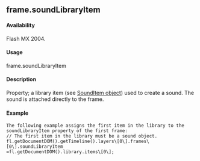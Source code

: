 ## frame.soundLibraryItem

#### Availability

Flash MX 2004.

#### Usage

frame.soundLibraryItem

#### Description

Property; a library item (see [SoundItem object](#_bookmark827)) used to create a sound. The sound is attached directly to the frame.

#### Example

```
The following example assigns the first item in the library to the soundLibraryItem property of the first frame:
// The first item in the library must be a sound object. fl.getDocumentDOM().getTimeline().layers\[0\].frames\[0\].soundLibraryItem
=fl.getDocumentDOM().library.items\[0\];

```